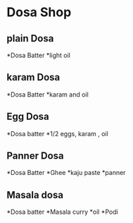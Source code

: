# Dosa Shop

## plain Dosa
*Dosa Batter
*light oil

## karam Dosa
*Dosa Batter
*karam and oil

## Egg Dosa
*Dosa batter
*1/2 eggs, karam , oil

## Panner Dosa
*Dosa Batter
*Ghee
*kaju paste
*panner

## Masala dosa
*Dosa batter
*Masala curry
*oil
*Podi